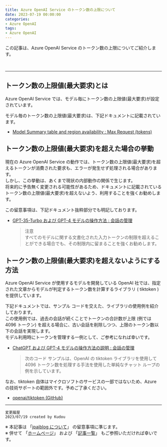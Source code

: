 ```yaml
---
title: Azure OpenAI Service のトークン数の上限について
date: 2023-07-19 00:00:00
categories:
- Azure OpenAI
tags:
- Azure OpenAI
---
```

この記事は、Azure OpenAI Service のトークン数の上限についてご紹介します。

<!-- more -->
<br>
<!-- TrackingID#2305290060000459 -->
<!-- TrackingID#2306270060001789 -->


***

## トークン数の上限値(最大要求)とは

Azure OpenAI Service では、モデル毎にトークン数の上限値(最大要求)が設定されています。

モデル毎のトークン数の上限値(最大要求)は、下記ドキュメントに記載されています。

- [Model Summary table and region availability : Max Request (tokens)](https://learn.microsoft.com/en-us/azure/cognitive-services/openai/concepts/models#model-summary-table-and-region-availability) 

## トークン数の上限値(最大要求)を超えた場合の挙動

現在の Azure OpenAI Service の動作では、トークン数の上限値(最大要求)を超えるトークンが消費された要求も、エラーが発生せず処理される場合があります。  
しかし、この挙動は、あくまで現状の内部動作の関係で生じます。  
将来的に予告無く変更される可能性があるため、ドキュメントに記載されているトークン数の上限値(最大要求)を超えないよう、利用することを強くお勧めします。

この留意事項は、下記ドキュメント抜粋部分でも明記しております。

- [GPT-35-Turbo および GPT-4 モデルの操作方法 : 会話の管理](https://learn.microsoft.com/ja-jp/azure/cognitive-services/openai/how-to/chatgpt?pivots=programming-language-chat-completions#managing-conversations)
  > 注意  
  > すべてのモデルに関する文書化された入力トークンの制限を超えることができる場合でも、その制限内に留まることを強くお勧めします。

## トークン数の上限値(最大要求)を超えないようにする方法

Azure OpenAI Service が使用するモデルを開発している OpenAI 社では、指定された文章からモデルが判定するトークン数を計算するライブラリ ( tiktoken ) を提供しています。

下記ドキュメントでは、サンプル コードを交えた、ライブラリの使用例を紹介しております。  
この使用例では、過去の会話が続くことでトークンの合計数が上限 (例では 4096 トークン) を超える場合に、古い会話を削除しつつ、上限のトークン数以下の会話を実現します。  
モデル利用時にトークンを管理する一例として、ご参考になれば幸いです。  

- [ChatGPT および GPT-4 モデルの操作方法の説明 : 会話の管理](https://learn.microsoft.com/ja-jp/azure/cognitive-services/openai/how-to/chatgpt?pivots=programming-language-chat-completions#managing-convesations)
  > 次のコード サンプルは、OpenAI の tiktoken ライブラリを使用して 4096 トークン数を処理する手法を使用した単純なチャット ループの例を示しています。  

なお、tiktoken 自体はマイクロソフトのサービスの一部ではないため、Azure の技術サポートの範囲外です。予めご了承ください。  

- [openai/tiktoken (GitHub)](https://github.com/openai/tiktoken)

***
`変更履歴`  
`2023/07/19 created by Kudou`   

※ 本記事は 「[jpaiblog について](https://jpaiblog.github.io/blog/2020/01/01/about-jpaiblog/)」 の留意事項に準じます。  
※ 併せて 「[ホームページ](https://jpaiblog.github.io/blog/)」 および 「[記事一覧](https://jpaiblog.github.io/blog/archives/)」 もご参照いただければ幸いです。  
